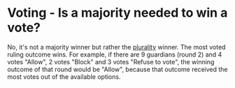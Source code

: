 # Voting - Is a majority needed to win a vote?

No, it's not a majority winner but rather the [plurality](https://help.aragon.org/article/41-aragon-court#plurality) winner. The most voted ruling outcome wins. For example, if there are 9 guardians (round 2) and 4 votes "Allow", 2 votes "Block" and 3 votes "Refuse to vote", the winning outcome of that round would be "Allow", because that outcome received the most votes out of the available options.
